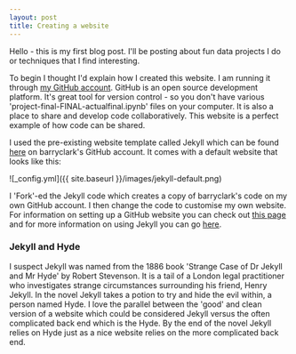 ```yaml
---
layout: post
title: Creating a website
---
```


Hello - this is my first blog post. I'll be posting about fun data projects I do or techniques that I find interesting. 

To begin I thought I'd explain how I created this website. I am running it through [my GitHub account](https://github.com/sophiejohns). GitHub is an open source development platform. It's great tool for version control - so you don't have various 'project-final-FINAL-actualfinal.ipynb' files on your computer. It is also a place to share and develop code collaboratively. This website is a perfect example of how code can be shared.  

I used the pre-existing website template called Jekyll which can be found [here](https://github.com/barryclark/jekyll-now) on barryclark's GitHub account. It comes with a default website that looks like this:

![_config.yml]({{ site.baseurl }}/images/jekyll-default.png)  

I 'Fork'-ed the Jekyll code which creates a copy of barryclark's code on my own GitHub account. I then change the code to customise my own website. For information on setting up a GitHub website you can check out [this page](https://guides.github.com/features/pages/) and for more information on using Jekyll you can go [here](https://x-team.com/blog/build-a-free-website-with-jekyll-and-github-pages/). 


### Jekyll and Hyde

I suspect Jekyll was named from the 1886 book 'Strange Case of Dr Jekyll and Mr Hyde' by Robert Stevenson. It is a tail of a London legal practitioner who investigates strange circumstances surrounding his friend, Henry Jekyll. In the novel Jekyll takes a potion to try and hide the evil within, a person named Hyde. I love the parallel between the 'good' and clean version of a website which could be considered Jekyll versus the often complicated back end which is the Hyde. By the end of the novel Jekyll relies on Hyde just as a nice website relies on the more complicated back end.      
